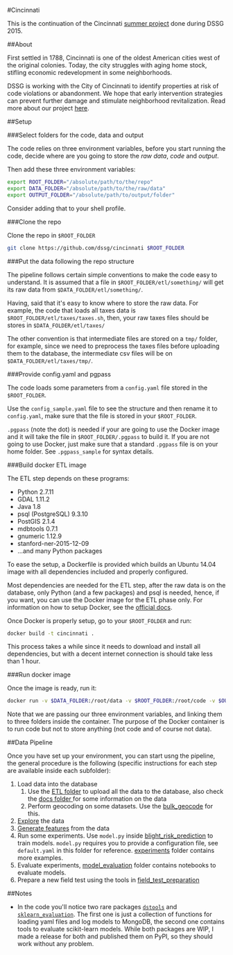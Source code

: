 #Cincinnati

This is the continuation of the Cincinnati [summer project](https://github.com/dssg/cincinnati2015) done during DSSG 2015.

##About

First settled in 1788, Cincinnati is one of the oldest American cities west of the original colonies. Today, the 
city struggles with aging home stock, stifling economic redevelopment in some neighborhoods. 

DSSG is working with the City of Cincinnati to identify properties at risk of code violations or abandonment. We hope
that early intervention strategies can prevent further damage and stimulate neighborhood revitalization. Read more about
our project [here](http://dssg.uchicago.edu/2015/08/20/cincy-blight-prevention.html). 

##Setup

###Select folders for the code, data and output

The code relies on three environment variables, before you start running the code, decide where are you going to store the *raw data*,  *code* and *output*.

Then add these three environment variables:

```bash
export ROOT_FOLDER="/absolute/path/to/the/repo"
export DATA_FOLDER="/absolute/path/to/the/raw/data"
export OUTPUT_FOLDER="/absolute/path/to/output/folder"
```

Consider adding that to your shell profile.

###Clone the repo

Clone the repo in `$ROOT_FOLDER`

```bash
git clone https://github.com/dssg/cincinnati $ROOT_FOLDER
```

###Put the data following the repo structure

The pipeline follows certain simple conventions to make the code easy to understand. It is assumed that a file in `$ROOT_FOLDER/etl/something/` will get its raw data from `$DATA_FOLDER/etl/something/`.

Having, said that it's easy to know where to store the raw data. For example, the code that loads all taxes data is `$ROOT_FOLDER/etl/taxes/taxes.sh`, then, your raw taxes files should be stores in `$DATA_FOLDER/etl/taxes/`

The other convention is that intermediate files are stored on a `tmp/` folder, for example, since we need to preprocess the taxes files before uploading them to the database, the intermediate csv files will be on `$DATA_FOLDER/etl/taxes/tmp/`.

###Provide config.yaml and pgpass

The code loads some parameters from a `config.yaml` file stored in the `$ROOT_FOLDER`.

Use the `config_sample.yaml` file to see the structure and then rename it to `config.yaml`, make sure that the file is stored in your `$ROOT_FOLDER`.

`.pgpass` (note the dot) is needed if your are going to use the Docker image and it will take
the file in `$ROOT_FOLDER/.pgpass` to build it. If you are not going to use Docker, just make sure that a standard `.pgpass` file is on your home folder. See `.pgpass_sample` for syntax details.

###Build docker ETL image

The ETL step depends on these programs:

* Python 2.7.11
* GDAL 1.11.2
* Java 1.8
* psql (PostgreSQL) 9.3.10
* PostGIS 2.1.4
* mdbtools 0.7.1 
* gnumeric 1.12.9
* stanford-ner-2015-12-09
* ...and many Python packages

To ease the setup, a Dockerfile is provided which builds an Ubuntu 14.04 image with all dependencies included and properly configured.

Most dependencies are needed for the ETL step, after the raw data is on the database, only Python (and a few packages) and psql is needed, hence, if you want, you can use the Docker image for the ETL phase only. For information on how to setup Docker, see the [official docs](https://docs.docker.com/).

Once Docker is properly setup, go to your `$ROOT_FOLDER` and run:

```bash
docker build -t cincinnati .
```

This process takes a while since it needs to download and install all dependencies, but with a decent internet connection is should take less than 1 hour.

###Run docker image

Once the image is ready, run it: 

```bash
docker run -v $DATA_FOLDER:/root/data -v $ROOT_FOLDER:/root/code -v $OUTPUT_FOLDER:/root/output -i -t cincinnati /bin/bash
```

Note that we are passing our three environment variables, and linking them to three folders inside the container. The purpose of the Docker container is to run code but not to store anything (not code and of course not data).

##Data Pipeline

Once you have set up your environment, you can start usng the pipeline, the general procedure is the following (specific instructions for each step are available inside each subfolder):

1. Load data into the database 
   1. Use the [ETL folder](etl/) to upload all the data to the database, also check the [docs folder ](docs/) for some information on the data
   2. Perform geocoding on some datasets. Use the [bulk_geocode](bulk_geocoder/) for this.
2. [Explore](exploration/) the data
3. [Generate features](blight_risk_prediction/features) from the data
4. Run some experiments. Use `model.py` inside [blight_risk_prediction](blight_risk_prediction/) to train models. `model.py` requires you to provide a configuration file, see `default.yaml` in this folder for reference.  [experiments](blight_risk_prediction/experiments) folder contains more examples.
5. Evaluate experiments, [model_evaluation](model_evaluation/) folder contains notebooks to evaluate models.
6. Prepare a new field test using the tools in [field_test_preparation](field_test_preparation/)

##Notes
* In the code you'll notice two rare packages [`dstools`](https://github.com/edublancas/dstools) and [`sklearn_evaluation`](https://github.com/edublancas/sklearn-evaluation/). The first one is just a collection of functions for loading yaml files and log models to MongoDB, the second one contains tools to evaluate scikit-learn models. While both packages are WIP, I made a release for both and published them on PyPI, so they should work without any problem.
